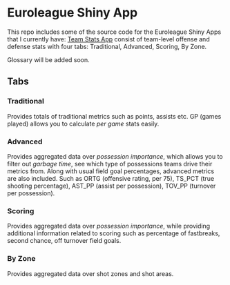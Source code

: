 # Euroleague Shiny App

This repo includes some of the source code for the Euroleague Shiny Apps that I currently have:
[Team Stats App](https://hooplytics.shinyapps.io/EL_Team_Stats/) consist of team-level offense and defense stats with four tabs: Traditional, Advanced, Scoring, By Zone.

Glossary will be added soon.

## Tabs

### Traditional

Provides totals of traditional metrics such as points, assists etc. GP (games played) allows you to calculate *per game* stats easily.

### Advanced

Provides aggregated data over *possession importance*, which allows you to filter out *garbage time*, see which type of possessions teams drive their metrics from. Along with usual field goal percentages, advanced metrics are also included. Such as ORTG (offensive rating, per 75), TS_PCT (true shooting percentage), AST_PP (assist per possession), TOV_PP (turnover per possession).

### Scoring

Provides aggregated data over *possession importance*, while providing additional information related to scoring such as percentage of fastbreaks, second chance, off turnover field goals.

### By Zone

Provides aggregated data over shot zones and shot areas.